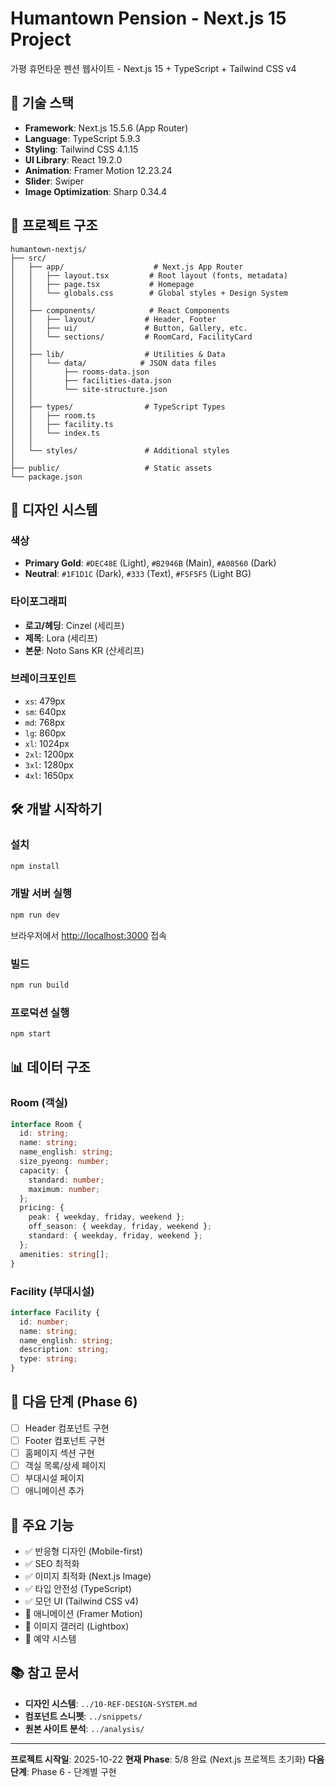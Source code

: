# Humantown Pension - Next.js 15 Project

가평 휴먼타운 펜션 웹사이트 - Next.js 15 + TypeScript + Tailwind CSS v4

## 🚀 기술 스택

- **Framework**: Next.js 15.5.6 (App Router)
- **Language**: TypeScript 5.9.3
- **Styling**: Tailwind CSS 4.1.15
- **UI Library**: React 19.2.0
- **Animation**: Framer Motion 12.23.24
- **Slider**: Swiper
- **Image Optimization**: Sharp 0.34.4

## 📁 프로젝트 구조

```
humantown-nextjs/
├── src/
│   ├── app/                    # Next.js App Router
│   │   ├── layout.tsx         # Root layout (fonts, metadata)
│   │   ├── page.tsx           # Homepage
│   │   └── globals.css        # Global styles + Design System
│   │
│   ├── components/            # React Components
│   │   ├── layout/           # Header, Footer
│   │   ├── ui/               # Button, Gallery, etc.
│   │   └── sections/         # RoomCard, FacilityCard
│   │
│   ├── lib/                  # Utilities & Data
│   │   └── data/            # JSON data files
│   │       ├── rooms-data.json
│   │       ├── facilities-data.json
│   │       └── site-structure.json
│   │
│   ├── types/                # TypeScript Types
│   │   ├── room.ts
│   │   ├── facility.ts
│   │   └── index.ts
│   │
│   └── styles/               # Additional styles
│
├── public/                   # Static assets
└── package.json
```

## 🎨 디자인 시스템

### 색상
- **Primary Gold**: `#DEC48E` (Light), `#B2946B` (Main), `#A08560` (Dark)
- **Neutral**: `#1F1D1C` (Dark), `#333` (Text), `#F5F5F5` (Light BG)

### 타이포그래피
- **로고/헤딩**: Cinzel (세리프)
- **제목**: Lora (세리프)
- **본문**: Noto Sans KR (산세리프)

### 브레이크포인트
- `xs`: 479px
- `sm`: 640px
- `md`: 768px
- `lg`: 860px
- `xl`: 1024px
- `2xl`: 1200px
- `3xl`: 1280px
- `4xl`: 1650px

## 🛠️ 개발 시작하기

### 설치
```bash
npm install
```

### 개발 서버 실행
```bash
npm run dev
```

브라우저에서 [http://localhost:3000](http://localhost:3000) 접속

### 빌드
```bash
npm run build
```

### 프로덕션 실행
```bash
npm start
```

## 📊 데이터 구조

### Room (객실)
```typescript
interface Room {
  id: string;
  name: string;
  name_english: string;
  size_pyeong: number;
  capacity: {
    standard: number;
    maximum: number;
  };
  pricing: {
    peak: { weekday, friday, weekend };
    off_season: { weekday, friday, weekend };
    standard: { weekday, friday, weekend };
  };
  amenities: string[];
}
```

### Facility (부대시설)
```typescript
interface Facility {
  id: number;
  name: string;
  name_english: string;
  description: string;
  type: string;
}
```

## 🎯 다음 단계 (Phase 6)

- [ ] Header 컴포넌트 구현
- [ ] Footer 컴포넌트 구현
- [ ] 홈페이지 섹션 구현
- [ ] 객실 목록/상세 페이지
- [ ] 부대시설 페이지
- [ ] 애니메이션 추가

## 📝 주요 기능

- ✅ 반응형 디자인 (Mobile-first)
- ✅ SEO 최적화
- ✅ 이미지 최적화 (Next.js Image)
- ✅ 타입 안전성 (TypeScript)
- ✅ 모던 UI (Tailwind CSS v4)
- 🔲 애니메이션 (Framer Motion)
- 🔲 이미지 갤러리 (Lightbox)
- 🔲 예약 시스템

## 📚 참고 문서

- **디자인 시스템**: `../10-REF-DESIGN-SYSTEM.md`
- **컴포넌트 스니펫**: `../snippets/`
- **원본 사이트 분석**: `../analysis/`

---

**프로젝트 시작일**: 2025-10-22
**현재 Phase**: 5/8 완료 (Next.js 프로젝트 초기화)
**다음 단계**: Phase 6 - 단계별 구현
